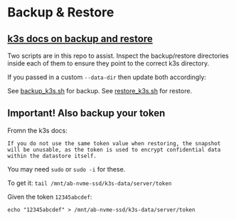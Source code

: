 # Backup & Restore

## [k3s docs on backup and restore](https://docs.k3s.io/datastore/backup-restore)

Two scripts are in this repo to assist. Inspect the backup/restore directories inside each of them to ensure they point to the correct k3s directory.

If you passed in a custom `--data-dir` then update both accordingly:

See [backup_k3s.sh](backup_k3s.sh) for backup.
See [restore_k3s.sh](restore_k3s.sh) for restore.

## Important! Also backup your token

Fromn the k3s docs:

```
If you do not use the same token value when restoring, the snapshot will be unusable, as the token is used to encrypt confidential data within the datastore itself.
```

You may need `sudo` or `sudo -i` for these.

To get it:
`tail /mnt/ab-nvme-ssd/k3s-data/server/token`

Given the token `12345abcdef`:

`echo "12345abcdef" > /mnt/ab-nvme-ssd/k3s-data/server/token`
